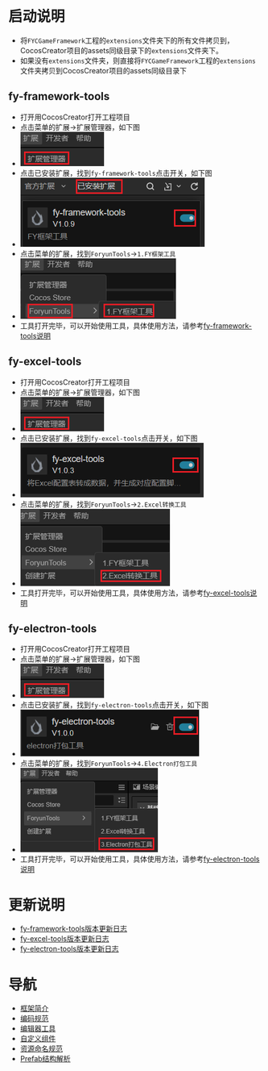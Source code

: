 # 启动说明

- 将`FYCGameFramework`工程的`extensions`文件夹下的所有文件拷贝到，CocosCreator项目的assets同级目录下的`extensions`文件夹下。
- 如果没有`extensions`文件夹，则直接将`FYCGameFramework`工程的`extensions`文件夹拷贝到CocosCreator项目的assets同级目录下

## fy-framework-tools

- 打开用CocosCreator打开工程项目
- 点击菜单的扩展->扩展管理器，如下图
- ![1](.\fy-framework-tools\pic\fy-framework-tools_1.png)
- 点击已安装扩展，找到`fy-framework-tools`点击开关，如下图
- ![2](.\fy-framework-tools\pic\fy-framework-tools_2.png)
- 点击菜单的扩展，找到`ForyunTools`->`1.FY框架工具`
- ![3](.\fy-framework-tools\pic\fy-framework-tools_3.png)
- 工具打开完毕，可以开始使用工具，具体使用方法，请参考[fy-framework-tools说明](./fy-framework-tools/README.md)

## fy-excel-tools

- 打开用CocosCreator打开工程项目
- 点击菜单的扩展->扩展管理器，如下图
- ![1](.\fy-excel-tools\pic\fy-excel-tools_1.png)
- 点击已安装扩展，找到`fy-excel-tools`点击开关，如下图
- ![2](.\fy-excel-tools\pic\fy-excel-tools_2.png)
- 点击菜单的扩展，找到`ForyunTools`->`2.Excel转换工具`
- ![3](.\fy-excel-tools\pic\fy-excel-tools_3.png)
- 工具打开完毕，可以开始使用工具，具体使用方法，请参考[fy-excel-tools说明](./fy-excel-tools/README.md)

## fy-electron-tools

- 打开用CocosCreator打开工程项目
- 点击菜单的扩展->扩展管理器，如下图
- ![1](.\fy-electron-tools\pic\fy-electron-tools_1.png)
- 点击已安装扩展，找到`fy-electron-tools`点击开关，如下图
- ![1](.\fy-electron-tools\pic\fy-electron-tools_2.png)
- 点击菜单的扩展，找到`ForyunTools`->`4.Electron打包工具`
- ![1](.\fy-electron-tools\pic\fy-electron-tools_3.png)
- 工具打开完毕，可以开始使用工具，具体使用方法，请参考[fy-electron-tools说明](./fy-electron-tools/README.md)

# 更新说明

- [fy-framework-tools版本更新日志](./fy-framework-tools/版本更新日志.md)
- [fy-excel-tools版本更新日志](./fy-excel-tools/版本更新日志.md)
- [fy-electron-tools版本更新日志](./fy-electron-tools/版本更新日志.md)

# 导航

- [框架简介](./框架简介.md)
- [编码规范](./编码规范.md)
- [编辑器工具](./编辑器工具.md)
- [自定义组件](./自定义组件.md)
- [资源命名规范](./资源命名规范.md)
- [Prefab结构解析](./Prefab结构解析.md)
